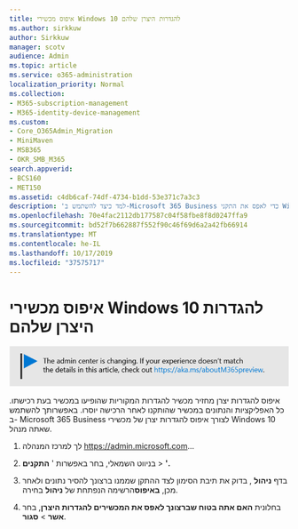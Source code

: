 ```yaml
---
title: איפוס מכשירי Windows 10 להגדרות היצרן שלהם
ms.author: sirkkuw
author: Sirkkuw
manager: scotv
audience: Admin
ms.topic: article
ms.service: o365-administration
localization_priority: Normal
ms.collection:
- M365-subscription-management
- M365-identity-device-management
ms.custom:
- Core_O365Admin_Migration
- MiniMaven
- MSB365
- OKR_SMB_M365
search.appverid:
- BCS160
- MET150
ms.assetid: c4db6caf-74df-4734-b1dd-53e371c7a3c3
description: 'למד כיצד להשתמש ב-Microsoft 365 Business כדי לאפס את התקני Windows 10 שלך. '
ms.openlocfilehash: 70e4fac2112db177587c04f58fbe8f8d0247ffa9
ms.sourcegitcommit: bd52f7b662887f552f90c46f69d6a2a42fb66914
ms.translationtype: MT
ms.contentlocale: he-IL
ms.lasthandoff: 10/17/2019
ms.locfileid: "37575717"
---
```

# <a name="reset-windows-10-devices-to-their-factory-settings"></a>איפוס מכשירי Windows 10 להגדרות היצרן שלהם

[![תווית כדי ליידע אותך שמרכז הניהול משתנה ובאפשרותך למצוא פרטים נוספים ב-aka.ms/aboutM365preview.](media/m365admincenterchanging.png)](https://docs.microsoft.com/office365/admin/microsoft-365-admin-center-preview)

איפוס להגדרות יצרן מחזיר מכשיר להגדרות המקוריות שהופיעו במכשיר בעת רכישתו. כל האפליקציות והנתונים במכשיר שהותקנו לאחר הרכישה יוסרו. באפשרותך להשתמש ב- Microsoft 365 Business לצורך איפוס להגדרות יצרן של מכשירי Windows 10 שאתה מנהל.
  
1. לך למרכז המנהלה <a href="https://go.microsoft.com/fwlink/p/?linkid=837890" target="_blank">https://admin.microsoft.com</a>... 
    
2. בניווט השמאלי, בחר באפשרות ' **התקנים** \> **'.**

3. בדף **ניהול** , בדוק את תיבת הסימון לצד ההתקן שממנו ברצונך להסיר נתונים ולאחר מכן, **באיפוס**הרשימה הנפתחת של **ניהול** בחירה.
    
4. בחלונית **האם אתה בטוח שברצונך לאפס את המכשירים להגדרות היצרן**, בחר **אשר** \> **סגור**.
    
  

